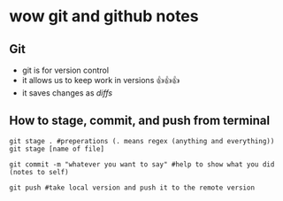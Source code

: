 # wow git and github notes
## Git
- git is for version control
- it allows us to keep work in versions 👍👍👍
- it saves changes as *diffs*

## How to stage, commit, and push from terminal
```shell
git stage . #preperations (. means regex (anything and everything))
git stage [name of file]

git commit -m "whatever you want to say" #help to show what you did (notes to self)

git push #take local version and push it to the remote version
```

